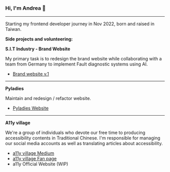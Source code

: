 ### Hi, I'm Andrea 👋
---
Starting my frontend developer journey in Nov 2022, born and raised in Taiwan.

**Side projects and volunteering:**

**S.I.T Industry - Brand Website**

My primary task is to redesign the brand website while collaborating with a team from Germany to implement Fault diagnostic systems using AI.
- [Brand website v.1](http://sit-technology.com/)
<!-- <img width="1435" alt="Screenshot 2023-05-01 at 9 49 16 PM" src="https://user-images.githubusercontent.com/84858081/235462189-2b1b1d14-fea7-4bb0-a380-b65900115eb0.png"> -->

---


**Pyladies**

Maintain and redesign / refactor website.
- [Pyladies Website](https://tw.pyladies.com/)

---

**A11y village**

We're a group of individuals who devote our free time to producing accessibility contents in Traditional Chinese.
I'm responsible for managing our social media accounts as well as translating articles about accessibility.

- [a11y village Medium](https://medium.com/@accessdiversers)
- [a11y village Fan page](https://www.facebook.com/accessdiversers/)
- a11y Official Website (WIP)

<!-- ![Group 346](https://user-images.githubusercontent.com/84858081/219078363-d1438cfa-db99-480b-aa76-646a0fd7e10a.png) -->
<!--
**AndreaFan123/AndreaFan123** is a ✨ _special_ ✨ repository because its `README.md` (this file) appears on your GitHub profile.

Here are some ideas to get you started:

- 🔭 I’m currently working on ...
- 🌱 I’m currently learning ...
- 👯 I’m looking to collaborate on ...
- 🤔 I’m looking for help with ...
- 💬 Ask me about ...
- 📫 How to reach me: ...
- 😄 Pronouns: ...
- ⚡ Fun fact: ...
-->
